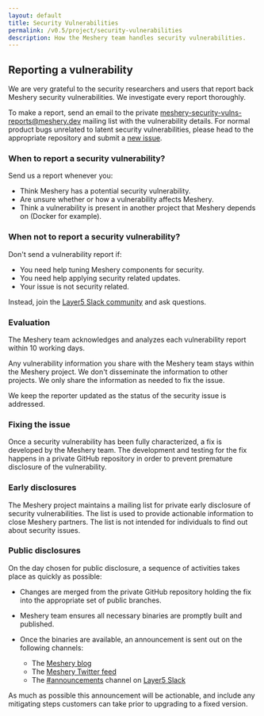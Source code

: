 ```yaml
---
layout: default
title: Security Vulnerabilities
permalink: /v0.5/project/security-vulnerabilities
description: How the Meshery team handles security vulnerabilities.
---
```


## Reporting a vulnerability

We are very grateful to the security researchers and users that report
back Meshery security vulnerabilities. We investigate every report thoroughly.

To make a report, send an email to the private
[meshery-security-vulns-reports@meshery.dev](mailto:meshery-security-vulns-reports@meshery.dev)
mailing list with the vulnerability details. For normal product bugs
unrelated to latent security vulnerabilities, please head to
the appropriate repository and submit a [new issue](https://github.com/layer5io/meshery/issues/new/choose).

### When to report a security vulnerability?

Send us a report whenever you:

- Think Meshery has a potential security vulnerability.
- Are unsure whether or how a vulnerability affects Meshery.
- Think a vulnerability is present in another project that Meshery
depends on (Docker for example).

### When not to report a security vulnerability?

Don't send a vulnerability report if:

- You need help tuning Meshery components for security.
- You need help applying security related updates.
- Your issue is not security related.

Instead, join the [Layer5 Slack community](http://slack.layer5.io/) and ask questions.

### Evaluation

The Meshery team acknowledges and analyzes each vulnerability report within 10 working days.

Any vulnerability information you share with the Meshery team stays
within the Meshery project. We don't disseminate the information to other
projects. We only share the information as needed to fix the issue.

We keep the reporter updated as the status of the security issue is addressed.

### Fixing the issue

Once a security vulnerability has been fully characterized, a fix is developed by the Meshery team.
The development and testing for the fix happens in a private GitHub repository in order to prevent
premature disclosure of the vulnerability.

### Early disclosures

The Meshery project maintains a mailing list for private early disclosure of security vulnerabilities. 
The list is used to provide actionable information to close Meshery partners. The list is not intended 
for individuals to find out about security issues.

### Public disclosures

On the day chosen for public disclosure, a sequence of activities takes place as quickly as possible:

- Changes are merged from the private GitHub repository holding the fix into the appropriate set of public
branches.

- Meshery team ensures all necessary binaries are promptly built and published.

- Once the binaries are available, an announcement is sent out on the following channels:
  - The [Meshery blog](https://meshery.io/blog/)
  - The [Meshery Twitter feed](https://twitter.com/mesheryio)
  - The [#announcements](https://layer5io.slack.com/archives/CSF3PSZT9) channel on [Layer5 Slack](http://slack.layer5.io/)

As much as possible this announcement will be actionable, and include any mitigating steps customers can take prior to upgrading to a fixed version.
